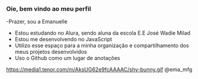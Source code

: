 ### Oie, bem vindo ao meu perfil

-Prazer, sou a Emanuelle
- Estou estudando no Alura, sendo aluna da escola E.E José Wadie Milad
- Estou me desenvolvendo no JavaScript
- Utilizo esse espaço para a minha organização e compartilhamento dos meus projetos desenvolvidos 
- Uso o Github como um lugar de anotações

![]()https://media1.tenor.com/m/AksUG62e9fcAAAAC/shy-bunny.gif
@ema_mfg
